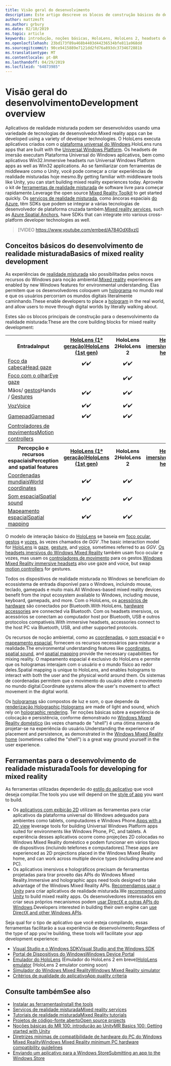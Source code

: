 ```yaml
---
title: Visão geral do desenvolvimento
description: Este artigo descreve os blocos de construção básicos do desenvolvimento de um aplicativo do Windows Mixed Reality.
author: mattzmsft
ms.author: grbury
ms.date: 02/10/2019
ms.topic: article
keywords: introdução, noções básicas, HoloLens, HoloLens 2, headsets de imersão, Unity, Visual Studio
ms.openlocfilehash: 23bd173f89a468b4403d44236534bfe811a968dd
ms.sourcegitcommit: 90ce9415889e7121dd2fd76a893dc3734672881b
ms.translationtype: MT
ms.contentlocale: pt-BR
ms.lasthandoff: 04/29/2019
ms.locfileid: "64873985"
---
```

# <a name="development-overview"></a><span data-ttu-id="e18e7-104">Visão geral do desenvolvimento</span><span class="sxs-lookup"><span data-stu-id="e18e7-104">Development overview</span></span>

<span data-ttu-id="e18e7-105">Aplicativos de realidade misturada podem ser desenvolvidos usando uma variedade de tecnologias de desenvolvedor.</span><span class="sxs-lookup"><span data-stu-id="e18e7-105">Mixed reality apps can be developed using a variety of developer technologies.</span></span>  <span data-ttu-id="e18e7-106">O HoloLens executa aplicativos criados com o [plataforma universal do Windows](https://dev.windows.com/getstarted).</span><span class="sxs-lookup"><span data-stu-id="e18e7-106">HoloLens runs apps that are built with the [Universal Windows Platform](https://dev.windows.com/getstarted).</span></span>  <span data-ttu-id="e18e7-107">Os headsets de imersão executam Plataforma Universal do Windows aplicativos, bem como aplicativos Win32.</span><span class="sxs-lookup"><span data-stu-id="e18e7-107">Immersive headsets run Universal Windows Platform apps as well as Win32 applications.</span></span>
<span data-ttu-id="e18e7-108">Ao se familiarizar com ferramentas de middleware como o Unity, você pode começar a criar experiências de realidade misturadas hoje mesmo.</span><span class="sxs-lookup"><span data-stu-id="e18e7-108">By getting familiar with middleware tools like Unity, you can start building mixed reality experiences today.</span></span>  <span data-ttu-id="e18e7-109">Aproveite o kit de [ferramentas de realidade misturada](install-the-tools.md) de software livre para começar rapidamente.</span><span class="sxs-lookup"><span data-stu-id="e18e7-109">Leverage the open source [Mixed Reality Toolkit](install-the-tools.md) to get started quickly.</span></span>
<span data-ttu-id="e18e7-110">Os <a href="https://azure.microsoft.com/topic/mixed-reality" target="_blank">serviços de realidade misturada</a>, como âncoras espaciais <a href="https://docs.microsoft.com/azure/spatial-anchors" target="_blank">do Azure</a>, têm SDKs que podem se integrar a várias tecnologias de desenvolvedor de plataforma cruzada também.</span><span class="sxs-lookup"><span data-stu-id="e18e7-110"><a href="https://azure.microsoft.com/topic/mixed-reality" target="_blank">Mixed reality services</a>, such as <a href="https://docs.microsoft.com/azure/spatial-anchors" target="_blank">Azure Spatial Anchors</a>, have SDKs that can integrate into various cross-platform developer technologies as well.</span></span>

>[!VIDEO https://www.youtube.com/embed/A784OdX8xzI]

## <a name="basics-of-mixed-reality-development"></a><span data-ttu-id="e18e7-111">Conceitos básicos do desenvolvimento de realidade misturada</span><span class="sxs-lookup"><span data-stu-id="e18e7-111">Basics of mixed reality development</span></span>

<span data-ttu-id="e18e7-112">As experiências de [realidade misturada](mixed-reality.md) são possibilitadas pelos novos recursos do Windows para noção ambiental.</span><span class="sxs-lookup"><span data-stu-id="e18e7-112">[Mixed reality](mixed-reality.md) experiences are enabled by new Windows features for environmental understanding.</span></span> <span data-ttu-id="e18e7-113">Elas permitem que os desenvolvedores coloquem um [holograma](hologram.md) no mundo real e que os usuários percorram os mundos digitais literalmente caminhando.</span><span class="sxs-lookup"><span data-stu-id="e18e7-113">These enable developers to place a [hologram](hologram.md) in the real world, and allow users to move through digital worlds by literally walking about.</span></span> 

<span data-ttu-id="e18e7-114">Estes são os blocos principais de construção para o desenvolvimento da realidade misturada:</span><span class="sxs-lookup"><span data-stu-id="e18e7-114">These are the core building blocks for mixed reality development:</span></span>

<table>
<tr>
<th><span data-ttu-id="e18e7-115">Entrada</span><span class="sxs-lookup"><span data-stu-id="e18e7-115">Input</span></span></th><th style="width:150px"> <span data-ttu-id="e18e7-116"><a href="hololens-hardware-details.md">HoloLens (1ª geração)</a></span><span class="sxs-lookup"><span data-stu-id="e18e7-116"><a href="hololens-hardware-details.md">HoloLens (1st gen)</a></span></span></th><th style="width:150px"><span data-ttu-id="e18e7-117">HoloLens 2</span><span class="sxs-lookup"><span data-stu-id="e18e7-117">HoloLens 2</span></span></th><th style="width:150px"> <span data-ttu-id="e18e7-118"><a href="immersive-headset-hardware-details.md">Headsets imersivos</a></span><span class="sxs-lookup"><span data-stu-id="e18e7-118"><a href="immersive-headset-hardware-details.md">Immersive headsets</a></span></span></th>
</tr><tr>
<td> <span data-ttu-id="e18e7-119"><a href="gaze.md">Foco da cabeça</a></span><span class="sxs-lookup"><span data-stu-id="e18e7-119"><a href="gaze.md">Head gaze</a></span></span></td><td style="text-align: center;"><span data-ttu-id="e18e7-120">✔️</span><span class="sxs-lookup"><span data-stu-id="e18e7-120">✔️</span></span></td><td style="text-align: center;"><span data-ttu-id="e18e7-121">✔️</span><span class="sxs-lookup"><span data-stu-id="e18e7-121">✔️</span></span></td><td style="text-align: center;"><span data-ttu-id="e18e7-122">✔️</span><span class="sxs-lookup"><span data-stu-id="e18e7-122">✔️</span></span></td>
</tr><tr>
<td> <span data-ttu-id="e18e7-123"><a href="gaze.md">Foco com o olhar</a></span><span class="sxs-lookup"><span data-stu-id="e18e7-123"><a href="gaze.md">Eye gaze</a></span></span></td><td></td><td style="text-align: center;"><span data-ttu-id="e18e7-124">✔️</span><span class="sxs-lookup"><span data-stu-id="e18e7-124">✔️</span></span></td><td></td>
</tr><tr>
<td> <span data-ttu-id="e18e7-125">Mãos/ <a href="gestures.md">gestos</a></span><span class="sxs-lookup"><span data-stu-id="e18e7-125">Hands / <a href="gestures.md">Gestures</a></span></span></td><td style="text-align: center;"><span data-ttu-id="e18e7-126">✔️</span><span class="sxs-lookup"><span data-stu-id="e18e7-126">✔️</span></span></td><td style="text-align: center;"><span data-ttu-id="e18e7-127">✔️</span><span class="sxs-lookup"><span data-stu-id="e18e7-127">✔️</span></span></td><td></td>
</tr><tr>
<td> <span data-ttu-id="e18e7-128"><a href="voice-input.md">Voz</a></span><span class="sxs-lookup"><span data-stu-id="e18e7-128"><a href="voice-input.md">Voice</a></span></span></td><td style="text-align: center;"><span data-ttu-id="e18e7-129">✔️</span><span class="sxs-lookup"><span data-stu-id="e18e7-129">✔️</span></span></td><td style="text-align: center;"><span data-ttu-id="e18e7-130">✔️</span><span class="sxs-lookup"><span data-stu-id="e18e7-130">✔️</span></span></td><td style="text-align: center;"><span data-ttu-id="e18e7-131">✔️</span><span class="sxs-lookup"><span data-stu-id="e18e7-131">✔️</span></span></td>
</tr><tr>
<td> <span data-ttu-id="e18e7-132"><a href="hardware-accessories.md">Gamepad</a></span><span class="sxs-lookup"><span data-stu-id="e18e7-132"><a href="hardware-accessories.md">Gamepad</a></span></span></td><td style="text-align: center;"><span data-ttu-id="e18e7-133">✔️</span><span class="sxs-lookup"><span data-stu-id="e18e7-133">✔️</span></span></td><td style="text-align: center;"><span data-ttu-id="e18e7-134">✔️</span><span class="sxs-lookup"><span data-stu-id="e18e7-134">✔️</span></span></td><td style="text-align: center;"><span data-ttu-id="e18e7-135">✔️</span><span class="sxs-lookup"><span data-stu-id="e18e7-135">✔️</span></span></td>
</tr><tr>
<td> <span data-ttu-id="e18e7-136"><a href="motion-controllers.md">Controladores de movimentos</a></span><span class="sxs-lookup"><span data-stu-id="e18e7-136"><a href="motion-controllers.md">Motion controllers</a></span></span></td><td></td><td></td><td style="text-align: center;"><span data-ttu-id="e18e7-137">✔️</span><span class="sxs-lookup"><span data-stu-id="e18e7-137">✔️</span></span></td>
</tr><tr>
<th> <span data-ttu-id="e18e7-138">Percepção e recursos espaciais</span><span class="sxs-lookup"><span data-stu-id="e18e7-138">Perception and spatial features</span></span></th><th style="width:150px"> <span data-ttu-id="e18e7-139"><a href="hololens-hardware-details.md">HoloLens (1ª geração)</a></span><span class="sxs-lookup"><span data-stu-id="e18e7-139"><a href="hololens-hardware-details.md">HoloLens (1st gen)</a></span></span></th><th style="width:150px"><span data-ttu-id="e18e7-140">HoloLens 2</span><span class="sxs-lookup"><span data-stu-id="e18e7-140">HoloLens 2</span></span></th><th style="width:150px"> <span data-ttu-id="e18e7-141"><a href="immersive-headset-hardware-details.md">Headsets imersivos</a></span><span class="sxs-lookup"><span data-stu-id="e18e7-141"><a href="immersive-headset-hardware-details.md">Immersive headsets</a></span></span></th>
</tr><tr>
<td> <span data-ttu-id="e18e7-142"><a href="coordinate-systems.md">Coordenadas mundiais</a></span><span class="sxs-lookup"><span data-stu-id="e18e7-142"><a href="coordinate-systems.md">World coordinates</a></span></span></td><td style="text-align: center;"><span data-ttu-id="e18e7-143">✔️</span><span class="sxs-lookup"><span data-stu-id="e18e7-143">✔️</span></span></td><td style="text-align: center;"><span data-ttu-id="e18e7-144">✔️</span><span class="sxs-lookup"><span data-stu-id="e18e7-144">✔️</span></span></td><td style="text-align: center;"><span data-ttu-id="e18e7-145">✔️</span><span class="sxs-lookup"><span data-stu-id="e18e7-145">✔️</span></span></td>
</tr><tr>
<td> <span data-ttu-id="e18e7-146"><a href="spatial-sound.md">Som espacial</a></span><span class="sxs-lookup"><span data-stu-id="e18e7-146"><a href="spatial-sound.md">Spatial sound</a></span></span></td><td style="text-align: center;"><span data-ttu-id="e18e7-147">✔️</span><span class="sxs-lookup"><span data-stu-id="e18e7-147">✔️</span></span></td><td style="text-align: center;"><span data-ttu-id="e18e7-148">✔️</span><span class="sxs-lookup"><span data-stu-id="e18e7-148">✔️</span></span></td><td style="text-align: center;"><span data-ttu-id="e18e7-149">✔️</span><span class="sxs-lookup"><span data-stu-id="e18e7-149">✔️</span></span></td>
</tr><tr>
<td> <span data-ttu-id="e18e7-150"><a href="spatial-mapping.md">Mapeamento espacial</a></span><span class="sxs-lookup"><span data-stu-id="e18e7-150"><a href="spatial-mapping.md">Spatial mapping</a></span></span></td><td style="text-align: center;"><span data-ttu-id="e18e7-151">✔️</span><span class="sxs-lookup"><span data-stu-id="e18e7-151">✔️</span></span></td><td style="text-align: center;"><span data-ttu-id="e18e7-152">✔️</span><span class="sxs-lookup"><span data-stu-id="e18e7-152">✔️</span></span></td><td></td>
</tr>
</table>



<span data-ttu-id="e18e7-153">O modelo de interação básico do [HoloLens](hololens-hardware-details.md) se baseia em [foco ocular](gaze.md), [gestos](gestures.md) e [vozes](voice-input.md), às vezes chamados de *GGV* .</span><span class="sxs-lookup"><span data-stu-id="e18e7-153">The basic interaction model for [HoloLens](hololens-hardware-details.md) is [gaze](gaze.md), [gesture](gestures.md), and [voice](voice-input.md), sometimes referred to as *GGV*.</span></span> <span data-ttu-id="e18e7-154">[Os headsets imersivos do Windows Mixed Reality](immersive-headset-hardware-details.md) também usam foco ocular e vozes, mas usam os [controladores de movimento](motion-controllers.md) para os gestos.</span><span class="sxs-lookup"><span data-stu-id="e18e7-154">[Windows Mixed Reality immersive headsets](immersive-headset-hardware-details.md) also use gaze and voice, but swap [motion controllers](motion-controllers.md) for gestures.</span></span>


<span data-ttu-id="e18e7-155">Todos os dispositivos de realidade misturada no Windows se beneficiam do ecossistema de entrada disponível para o Windows, incluindo mouse, teclado, gamepads e muito mais.</span><span class="sxs-lookup"><span data-stu-id="e18e7-155">All Windows-based mixed reality devices benefit from the input ecosystem available to Windows, including mouse, keyboard, gamepads, and more.</span></span> <span data-ttu-id="e18e7-156">Com o HoloLens, os [acessórios de hardware](hardware-accessories.md) são conectados por Bluetooth.</span><span class="sxs-lookup"><span data-stu-id="e18e7-156">With HoloLens, [hardware accessories](hardware-accessories.md) are connected via Bluetooth.</span></span> <span data-ttu-id="e18e7-157">Com os headsets imersivos, os acessórios se conectam ao computador host por Bluetooth, USB e outros protocolos compatíveis.</span><span class="sxs-lookup"><span data-stu-id="e18e7-157">With immersive headsets, accessories connect to the host PC via Bluetooth, USB, and other supported protocols.</span></span>

<span data-ttu-id="e18e7-158">Os recursos de noção ambiental, como as [coordenadas](coordinate-systems.md), o [som espacial](spatial-sound.md) e o [mapeamento espacial](spatial-mapping.md), fornecem os recursos necessários para misturar a realidade.</span><span class="sxs-lookup"><span data-stu-id="e18e7-158">The environmental understanding features like [coordinates](coordinate-systems.md), [spatial sound](spatial-sound.md), and [spatial mapping](spatial-mapping.md) provide the necessary capabilities for mixing reality.</span></span> <span data-ttu-id="e18e7-159">O mapeamento espacial é exclusivo do HoloLens e permite que os hologramas interajam com o usuário e o mundo físico ao redor deles.</span><span class="sxs-lookup"><span data-stu-id="e18e7-159">Spatial mapping is unique to HoloLens, and enables holograms to interact with both the user and the physical world around them.</span></span> <span data-ttu-id="e18e7-160">Os sistemas de coordenadas permitem que o movimento do usuário afete o movimento no mundo digital.</span><span class="sxs-lookup"><span data-stu-id="e18e7-160">Coordinate systems allow the user's movement to affect movement in the digital world.</span></span>

<span data-ttu-id="e18e7-161">Os [hologramas](hologram.md) são compostos de luz e som, o que depende da [renderização Holographic](rendering.md).</span><span class="sxs-lookup"><span data-stu-id="e18e7-161">[Holograms](hologram.md) are made of light and sound, which rely on [holographic rendering](rendering.md).</span></span> <span data-ttu-id="e18e7-162">Ter noções básicas sobre a experiência de colocação e persistência, conforme demonstrado no [Windows Mixed Reality doméstico](navigating-the-windows-mixed-reality-home.md) (às vezes chamado de "shell") é uma ótima maneira de projetar-se na experiência do usuário.</span><span class="sxs-lookup"><span data-stu-id="e18e7-162">Understanding the experience of placement and persistence, as demonstrated in the [Windows Mixed Reality home](navigating-the-windows-mixed-reality-home.md) (sometimes called the "shell") is a great way ground yourself in the user experience.</span></span>

## <a name="tools-for-developing-for-mixed-reality"></a><span data-ttu-id="e18e7-163">Ferramentas para o desenvolvimento de realidade misturada</span><span class="sxs-lookup"><span data-stu-id="e18e7-163">Tools for developing for mixed reality</span></span>

<span data-ttu-id="e18e7-164">As ferramentas utilizadas dependerão do [estilo do aplicativo](app-views.md) que você deseja compilar.</span><span class="sxs-lookup"><span data-stu-id="e18e7-164">The tools you use will depend on the [style of app](app-views.md) you want to build.</span></span>
* <span data-ttu-id="e18e7-165">Os [aplicativos com exibição 2D](building-2d-apps.md) utilizam as ferramentas para criar aplicativos da plataforma universal do Windows adequados para ambientes como tablets, computadores e Windows Phone.</span><span class="sxs-lookup"><span data-stu-id="e18e7-165">[Apps with a 2D view](building-2d-apps.md) leverage tools for building Universal Windows Platform apps suited for environments like Windows Phone, PC, and tablets.</span></span> <span data-ttu-id="e18e7-166">A experiência desses aplicativos ocorre como projeções 2D colocadas no Windows Mixed Reality doméstico e podem funcionar em vários tipos de dispositivos (incluindo telefones e computadores).</span><span class="sxs-lookup"><span data-stu-id="e18e7-166">These apps are experienced as 2D projections placed in the Windows Mixed Reality home, and can work across multiple device types (including phone and PC).</span></span>
* <span data-ttu-id="e18e7-167">Os aplicativos imersivos e holográficos precisam de ferramentas projetadas para tirar proveito das APIs do Windows Mixed Reality.</span><span class="sxs-lookup"><span data-stu-id="e18e7-167">Immersive and holographic apps need tools designed to take advantage of the Windows Mixed Reality APIs.</span></span> <span data-ttu-id="e18e7-168">[Recomendamos usar o Unity](unity-development-overview.md) para criar aplicativos de realidade misturada.</span><span class="sxs-lookup"><span data-stu-id="e18e7-168">We [recommend using Unity](unity-development-overview.md) to build mixed reality apps.</span></span> <span data-ttu-id="e18e7-169">Os desenvolvedores interessados em criar seus próprios mecanismos podem [usar DirectX e outras APIs do Windows](directx-development-overview.md).</span><span class="sxs-lookup"><span data-stu-id="e18e7-169">Developers interested in building their own engine can [use DirectX and other Windows APIs](directx-development-overview.md).</span></span>

<span data-ttu-id="e18e7-170">Seja qual for o tipo de aplicativo que você esteja compilando, essas ferramentas facilitarão a sua experiência de desenvolvimento:</span><span class="sxs-lookup"><span data-stu-id="e18e7-170">Regardless of the type of app you're building, these tools will facilitate your app development experience:</span></span>
* [<span data-ttu-id="e18e7-171">Visual Studio e o Windows SDK</span><span class="sxs-lookup"><span data-stu-id="e18e7-171">Visual Studio and the Windows SDK</span></span>](using-visual-studio.md)
* [<span data-ttu-id="e18e7-172">Portal de Dispositivos do Windows</span><span class="sxs-lookup"><span data-stu-id="e18e7-172">Windows Device Portal</span></span>](using-the-windows-device-portal.md)
* <span data-ttu-id="e18e7-173">[Emulador do HoloLens](using-the-hololens-emulator.md) (Emulador do HoloLens 2 em breve)</span><span class="sxs-lookup"><span data-stu-id="e18e7-173">[HoloLens emulator](using-the-hololens-emulator.md) (HoloLens 2 emulator coming soon)</span></span>
* [<span data-ttu-id="e18e7-174">Simulador do Windows Mixed Reality</span><span class="sxs-lookup"><span data-stu-id="e18e7-174">Windows Mixed Reality simulator</span></span>](using-the-windows-mixed-reality-simulator.md)
* [<span data-ttu-id="e18e7-175">Critérios de qualidade do aplicativo</span><span class="sxs-lookup"><span data-stu-id="e18e7-175">App quality criteria</span></span>](app-quality-criteria.md)

## <a name="see-also"></a><span data-ttu-id="e18e7-176">Consulte também</span><span class="sxs-lookup"><span data-stu-id="e18e7-176">See also</span></span>
* [<span data-ttu-id="e18e7-177">Instalar as ferramentas</span><span class="sxs-lookup"><span data-stu-id="e18e7-177">Install the tools</span></span>](install-the-tools.md)
* <span data-ttu-id="e18e7-178"><a href="https://azure.microsoft.com/topic/mixed-reality" target="_blank">Serviços de realidade misturada</a></span><span class="sxs-lookup"><span data-stu-id="e18e7-178"><a href="https://azure.microsoft.com/topic/mixed-reality" target="_blank">Mixed reality services</a></span></span>
* [<span data-ttu-id="e18e7-179">Tutoriais de realidade misturada</span><span class="sxs-lookup"><span data-stu-id="e18e7-179">Mixed Reality tutorials</span></span>](tutorials.md)
* [<span data-ttu-id="e18e7-180">Projetos de código-fonte aberto</span><span class="sxs-lookup"><span data-stu-id="e18e7-180">Open source projects</span></span>](open-source-projects.md)
* [<span data-ttu-id="e18e7-181">Noções básicas do MR 100: introdução ao Unity</span><span class="sxs-lookup"><span data-stu-id="e18e7-181">MR Basics 100: Getting started with Unity</span></span>](holograms-100.md)
* [<span data-ttu-id="e18e7-182">Diretrizes mínimas de compatibilidade de hardware do PC do Windows Mixed Reality</span><span class="sxs-lookup"><span data-stu-id="e18e7-182">Windows Mixed Reality minimum PC hardware compatibility guidelines</span></span>](https://docs.microsoft.com/windows/mixed-reality/enthusiast-guide/windows-mixed-reality-minimum-pc-hardware-compatibility-guidelines)
* [<span data-ttu-id="e18e7-183">Enviando um aplicativo para a Windows Store</span><span class="sxs-lookup"><span data-stu-id="e18e7-183">Submitting an app to the Windows Store</span></span>](submitting-an-app-to-the-microsoft-store.md)
